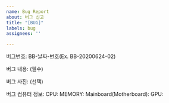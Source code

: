 ```yaml
---
name: Bug Report
about: 버그 신고
title: "[BUG]"
labels: bug
assignees: ''

---
```


버그번호: BB-날짜-번호(Ex. BB-20200624-02)

버그 내용:
(필수)

버그 사진:
(선택)

버그 컴퓨터 정보:
CPU:
MEMORY:
Mainboard(Motherboard):
GPU:
